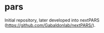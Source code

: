 # pars
Initial repository, later developed into nextPARS (https://github.com/Gabaldonlab/nextPARS/). 
